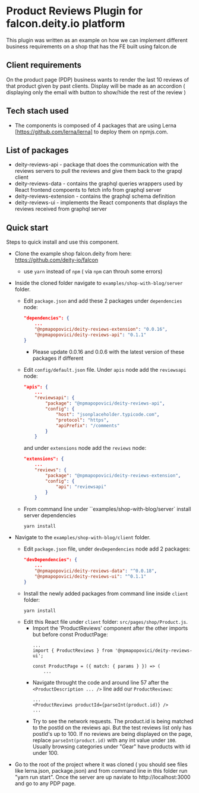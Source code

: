 # Product Reviews Plugin for falcon.deity.io platform
This plugin was written as an example on how we can implement different business requirements on a shop that has the FE built using falcon.de

## Client requirements
On the product page (PDP) business wants to render the last 10 reviews of that product given by past clients.
Display will be made as an accordion ( displaying only the email with button to show/hide the rest of the review )

## Tech stach used
* The components is composed of 4 packages that are using Lerna [https://github.com/lerna/lerna] to deploy them on npmjs.com.

## List of packages
* deity-reviews-api - package that does the communication with the reviews servers to pull the reviews and give them back to the grapql client
* deity-reviews-data - contains the graphql queries wrappers used by React frontend compoents to fetch info from graphql server
* deity-reviews-extension - contains the graphql schema definition
* deity-reviews-ui -  implements the React components that displays the reviews received from graphql server

## Quick start
Steps to quick install and use this component.
* Clone the example shop falcon.deity from here: https://github.com/deity-io/falcon
    * use `yarn` instead of `npm`  ( via `npm` can throuh some errors)
* Inside the cloned folder navigate to `examples/shop-with-blog/server` folder.
    *  Edit `package.json` and add these 2 packages under `dependencies` node:

        ```json
        "dependencies": {
            ...
            "@npmapopovici/deity-reviews-extension": "0.0.16",
            "@npmapopovici/deity-reviews-api": "0.1.1"
        }
        ```
        * Please update 0.0.16 and 0.0.6 with the latest version of these packages if different
    * Edit `config/default.json` file. Under `apis` node add the `reviewsapi` node:
        ```json
        "apis": {
            ...
            "reviewsapi": {
                "package": "@npmapopovici/deity-reviews-api",
                "config": {
                    "host": "jsonplaceholder.typicode.com",
                    "protocol": "https",
                    "apiPrefix": "/comments"
                }
            }
        ```
        and under `extensions` node add the `reviews` node:
        ```json
        "extensions": {
            ...
            "reviews": {
                "package": "@npmapopovici/deity-reviews-extension",
                "config": {
                    "api": "reviewsapi"
                }
            }
        ```
    * From command line under ``examples/shop-with-blog/server` install server dependencies
        ```cli
        yarn install
        ```
* Navigate to the `examples/shop-with-blog/client` folder.
    * Edit `package.json` file, under `devDependencies` node add 2 packages:
        ```json
        "devDependencies": {
            ...
            "@npmapopovici/deity-reviews-data": "^0.0.18",
            "@npmapopovici/deity-reviews-ui": "^0.1.1"
        }
        ```
    * Install the newly added packages from command line inside `client` folder:
        ```cli
        yarn install
        ```
    *  Edit this React file under `client` folder: `src/pages/shop/Product.js`. 
        * Import the 'ProductReviews' component after the other imports but before const ProductPage:
            ```React
            ...
            import { ProductReviews } from '@npmapopovici/deity-reviews-ui';

            const ProductPage = ({ match: { params } }) => (
                ...
            ```
        * Navigate throught the code and around line 57 after the `<ProductDescription ... />` line add our `ProductReviews`:
            ```React
            ...
            <ProductReviews productId={parseInt(product.id)} />
            ...
            ```
        * Try to see the network requests. The product.id is being matched to the postId on the reviews api. But the test reviews list only has postId's up to 100. If no reviews are being displayed on the page, replace `parseInt(product.id)` with any int value under `100`. Usually browsing categories under "Gear" have products with id under 100.

* Go to the root of the project where it was cloned ( you should see files like lerna.json, package.json) and from command line in this folder run "yarn run start". Once the server are up naviate to http://localhost:3000 and go to any PDP page.








